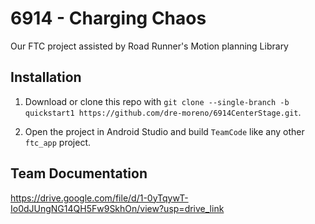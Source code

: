 # 6914 - Charging Chaos 

Our FTC project assisted by Road Runner's Motion planning Library

## Installation

1. Download or clone this repo with `git clone --single-branch -b quickstart1 https://github.com/dre-moreno/6914CenterStage.git`.

1. Open the project in Android Studio and build `TeamCode` like any other `ftc_app` project.


## Team Documentation

https://drive.google.com/file/d/1-0yTqywT-Io0dJUngNG14QH5Fw9SkhOn/view?usp=drive_link
